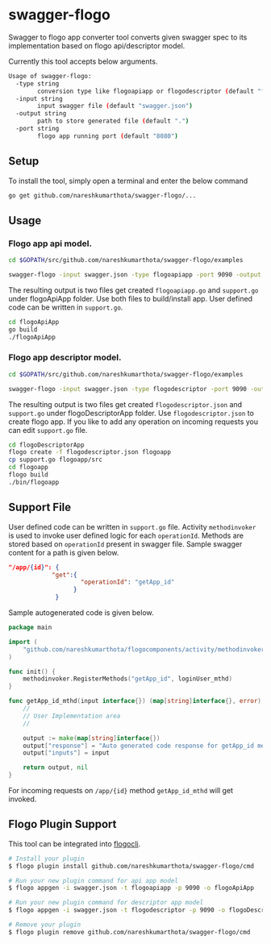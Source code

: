 # swagger-flogo
Swagger to flogo app converter tool converts given swagger spec to its implementation based on flogo api/descriptor model.

Currently this tool accepts below arguments.
```sh
Usage of swagger-flogo:
  -type string
        conversion type like flogoapiapp or flogodescriptor (default "flogoapiapp")
  -input string
        input swagger file (default "swagger.json")
  -output string
        path to store generated file (default ".")
  -port string
        flogo app running port (default "8080")
```
## Setup
To install the tool, simply open a terminal and enter the below command
```sh
go get github.com/nareshkumarthota/swagger-flogo/...
```

## Usage
### Flogo app api model.
```sh
cd $GOPATH/src/github.com/nareshkumarthota/swagger-flogo/examples

swagger-flogo -input swagger.json -type flogoapiapp -port 9090 -output flogoApiApp
```
The resulting output is two files get created `flogoapiapp.go` and `support.go` under flogoApiApp folder.  Use both files to build/install app. User defined code can be written in `support.go`.
```sh
cd flogoApiApp
go build
./flogoApiApp
```
### Flogo app descriptor model.
```sh
cd $GOPATH/src/github.com/nareshkumarthota/swagger-flogo/examples

swagger-flogo -input swagger.json -type flogodescriptor -port 9090 -output flogoDescriptorApp
```
The resulting output is two files get created `flogodescriptor.json` and `support.go` under flogoDescriptorApp folder. Use `flogodescriptor.json` to create flogo app. If you like to add any operation on incoming requests you can edit `support.go` file.

```sh
cd flogoDescriptorApp
flogo create -f flogodescriptor.json flogoapp
cp support.go flogoapp/src
cd flogoapp
flogo build
./bin/flogoapp
```

## Support File
User defined code can be written in `support.go` file. Activity `methodinvoker` is used to invoke user defined logic for each `operationId`. Methods are stored based on `operationId` present in swagger file. Sample swagger content for a path is given below.
```json
"/app/{id}": {
            "get":{
                    "operationId": "getApp_id"
                  }
             }      
```
Sample autogenerated code is given below.
```go
package main

import (
	"github.com/nareshkumarthota/flogocomponents/activity/methodinvoker"
)

func init() {
    methodinvoker.RegisterMethods("getApp_id", loginUser_mthd)
}

func getApp_id_mthd(input interface{}) (map[string]interface{}, error) {
	//
	// User Implementation area
	//

	output := make(map[string]interface{})
	output["response"] = "Auto generated code response for getApp_id method"
	output["inputs"] = input

	return output, nil
}
```
For incoming requests on `/app/{id}` method `getApp_id_mthd` will get invoked.
## Flogo Plugin Support
This tool can be integrated into [flogocli](https://github.com/project-flogo/cli).
```sh
# Install your plugin
$ flogo plugin install github.com/nareshkumarthota/swagger-flogo/cmd

# Run your new plugin command for api app model
$ flogo appgen -i swagger.json -t flogoapiapp -p 9090 -o flogoApiApp

# Run your new plugin command for descriptor app model
$ flogo appgen -i swagger.json -t flogodescriptor -p 9090 -o flogoDescriptorApp

# Remove your plugin
$ flogo plugin remove github.com/nareshkumarthota/swagger-flogo/cmd
```